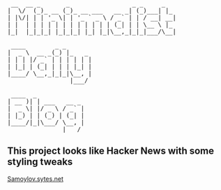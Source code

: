 <pre>
 __  __ _       _                 _ _     _   
|  \/  (_)_ __ (_)_ __ ___   __ _| (_)___| |_ 
| |\/| | | '_ \| | '_ ` _ \ / _` | | / __| __|
| |  | | | | | | | | | | | | (_| | | \__ \ |_ 
|_|  |_|_|_| |_|_|_| |_| |_|\__,_|_|_|___/\__|

 ____        _ _       
|  _ \  __ _(_) |_   _ 
| | | |/ _` | | | | | |
| |_| | (_| | | | |_| |
|____/ \__,_|_|_|\__, |
                 |___/ 

 ____  _             
| __ )| | ___   __ _ 
|  _ \| |/ _ \ / _` |
| |_) | | (_) | (_| |
|____/|_|\___/ \__, |
               |___/ 
</pre>

## This project looks like Hacker News with some styling tweaks
[Samoylov.sytes.net](http://samoylov.sytes.net)
